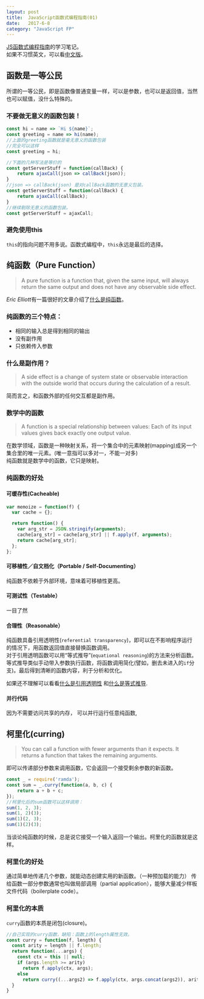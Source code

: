 ```yaml
---
layout: post  
title:  JavaScript函数式编程指南(01) 
date:   2017-6-8  
category: "JavaScript FP"  
---
```

[JS函数式编程指南](https://drboolean.gitbooks.io/mostly-adequate-guide/)的学习笔记。  
如果不习惯英文，可以看[中文版](https://www.gitbook.com/book/llh911001/mostly-adequate-guide-chinese/details)。  

## 函数是一等公民
所谓的一等公民，即是函数像普通变量一样，可以是参数，也可以是返回值，当然也可以赋值，没什么特殊的。  
### **不要做无意义的函数包装！**
````javascript
const hi = name => `Hi ${name}`;
const greeting = name => hi(name);
//上面的greeting函数就是毫无意义的函数包装
//完全可以这样
const greeting = hi;
````
````javascript
//下面的几种写法是等价的
const getServerStuff = function(callBack) {
    return ajaxCall(json => callBack(json));
}  
//json => callBack(json) 是对callBack函数的无意义包装。
const getServerStuff = function(callBack) {
    return ajaxCall(callBack);
}  
//继续剔除无意义的函数包装。
const getServerStuff = ajaxCall;
````
### **避免使用this**  
`this`的指向问题不用多说。函数式编程中，`this`永远是最后的选择。 

## 纯函数（Pure Function）
> A pure function is a function that, given the same input, will always return the same output and does not have any observable side effect.  
  
*Eric Elliott*有一篇很好的文章介绍了[什么是纯函数](https://medium.com/javascript-scene/master-the-javascript-interview-what-is-a-pure-function-d1c076bec976)。
### 纯函数的三个特点：
 - 相同的输入总是得到相同的输出
 - 没有副作用
 - 只依赖传入参数


### 什么是副作用？
> A side effect is a change of system state or observable interaction with the outside world that occurs during the calculation of a result.  

简而言之，和函数外部的任何交互都是副作用。
### 数学中的函数
> A function is a special relationship between values: Each of its input values gives back exactly one output value.    

在数学领域，函数是一种映射关系，将一个集合中的元素映射(mapping)成另一个集合里的唯一元素。(唯一意指可以多对一，不能一对多)  
纯函数就是数学中的函数，它只是映射。

### 纯函数的好处

#### 可缓存性(Cacheable)
````javascript
var memoize = function(f) {
  var cache = {};

  return function() {
    var arg_str = JSON.stringify(arguments);
    cache[arg_str] = cache[arg_str] || f.apply(f, arguments);
    return cache[arg_str];
  };
};
````
#### 可移植性／自文档化（Portable / Self-Documenting）
纯函数不依赖于外部环境，意味着可移植性更高。  

#### 可测试性（Testable）
一目了然

#### 合理性（Reasonable）
纯函数具备引用透明性(`referential transparency`)，即可以在不影响程序运行的情况下，用函数返回值直接替换函数调用。  
对于引用透明函数可以用“等式推导”(`equational reasoning`)的方法来分析函数。  
等式推导类似手动带入参数执行函数，将函数调用简化(譬如，删去未进入的`if`分支)。最后得到清晰的函数内容，利于分析和优化。

如果还不理解可以看看[什么是引用透明性](https://stackoverflow.com/questions/210835/what-is-referential-transparency)
和[什么是等式推导](https://www.zhihu.com/question/28179914/answer/39754668).

#### 并行代码
因为不需要访问共享的内存， 可以并行运行任意纯函数,

## 柯里化(curring)  
> You can call a function with fewer arguments than it expects. It returns a function that takes the remaining arguments.
  
即可以传递部分参数来调用函数，它会返回一个接受剩余参数的新函数。
````javascript
const _ = require('ramda');
const sum = _.curry(function(a, b, c) {
    return a + b + c;
});
//柯里化后的sum函数可以这样调用：
sum(1, 2, 3);
sum(1, 2)(3);
sum(1)(2, 3);
sum(1)(2)(3);

````  
当谈论纯函数的时候，总是说它接受一个输入返回一个输出。柯里化的函数就是这样。

### 柯里化的好处  
通过简单地传递几个参数，就能动态创建实用的新函数。（一种预加载的能力）
传给函数一部分参数通常也叫做局部调用（partial application），能够大量减少样板文件代码（boilerplate code）。

### 柯里化的本质
`curry`函数的本质是闭包(closure)。
````javascript
//自己实现的curry函数，缺陷：函数上的length属性无效。
const curry = function(f, length) {
  const arity = length || f.length;
  return function(...args) {
    const ctx = this || null;
    if (args.length >= arity)
      return f.apply(ctx, args);
    else 
      return curry((...args2) => f.apply(ctx, args.concat(args2)), arity - args.length);
  }
}
````
